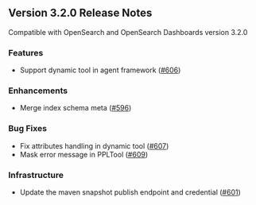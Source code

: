 ## Version 3.2.0 Release Notes

Compatible with OpenSearch and OpenSearch Dashboards version 3.2.0

### Features
* Support dynamic tool in agent framework ([#606](https://github.com/opensearch-project/skills/pull/606))

### Enhancements
* Merge index schema meta ([#596](https://github.com/opensearch-project/skills/pull/596))

### Bug Fixes
* Fix attributes handling in dynamic tool ([#607](https://github.com/opensearch-project/skills/pull/607))
* Mask error message in PPLTool ([#609](https://github.com/opensearch-project/skills/pull/609))

### Infrastructure
* Update the maven snapshot publish endpoint and credential ([#601](https://github.com/opensearch-project/skills/pull/601))